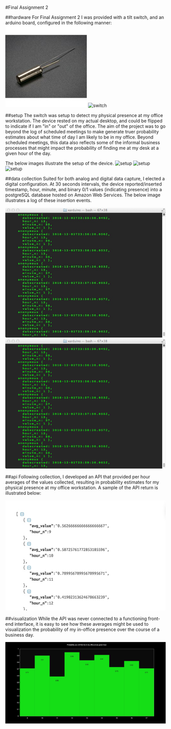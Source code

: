 #Final Assignment 2

##hardware
For Final Assignment 2 I was provided with a tilt switch, and an arduino board, configured in the following manner:
![switch](images/01_tilt-switch.jpg)
![switch](https://static.bocoup.com/blog/tilt-sensor-breadboard.png)

##setup
The switch was setup to detect my physical presence at my office workstation. The device rested on my actual desktop, and could be flipped to indicate if I am "in" or "out" of the office. The aim of the project was to go beyond the log of scheduled meetings to make generate truer probability estimates about what time of day I am likely to be in my office. Beyond scheduled meetings, this data also reflects some of the informal business processes that might impact the probability of finding me at my desk at a given hour of the day. 

The below images illustrate the setup of the device.
![setup](images/02_setupA.jpg)
![setup](images/02_setupB.jpg)
![setup](images/02_setupC.jpg)

##data collection
Suited for both analog and digital data capture, I elected a digital configuration. At 30 seconds intervals, the device reported/inserted timestamp, hour, minute, and binary 0/1 values (indicating presence) into a postgreSQL database hosted on Amazon Web Services. The below image illustrates a log of these insertion events.

![insert](images/03_query.jpg)
![insert](images/03_queryB.tiff)

##api
Following collection, I developed an API that provided per hour averages of the values collected, resulting in probability estimates for my physical presence at my office workstation. A sample of the API return is illustrated below:

![insert](images/04_api.jpg)

##visualization
While the API was never connected to a functioning front-end interface, it is easy to see how these averages might be used to visualization the probability of my in-office presence over the course of a business day.

![vis](images/05_vis.jpg)


